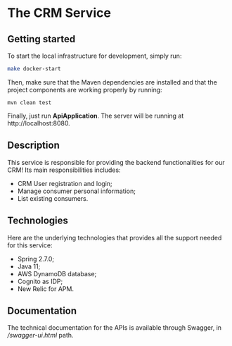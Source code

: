 # The CRM Service

## Getting started
To start the local infrastructure for development, simply run:
```bash
make docker-start
```
Then, make sure that the Maven dependencies are installed and that the project
components are working properly by running:
```text
mvn clean test
```
Finally, just run **ApiApplication**. The server will be running at http://localhost:8080.

## Description
This service is responsible for providing the backend functionalities for our CRM!
Its main responsibilities includes:
- CRM User registration and login;
- Manage consumer personal information;
- List existing consumers.

## Technologies
Here are the underlying technologies that provides all the support needed for this service:
- Spring 2.7.0;
- Java 11;
- AWS DynamoDB database;
- Cognito as IDP;
- New Relic for APM.

## Documentation
The technical documentation for the APIs is available through Swagger, in _/swagger-ui.html_ path.